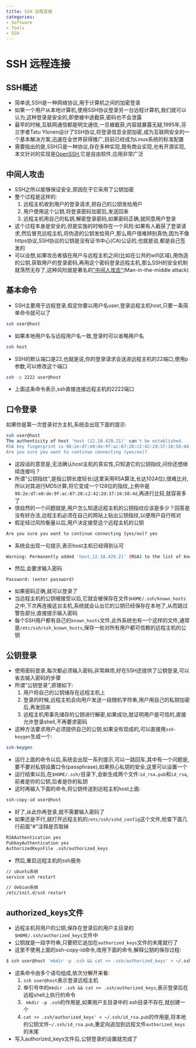 ```yaml
---
title: SSH 远程连接
categories:
- Software
- Tools
- SSH
---
```

# SSH 远程连接

## SSH概述

- 简单说,SSH是一种网络协议,用于计算机之间的加密登录
- 如果一个用户从本地计算机,使用SSH协议登录另一台远程计算机,我们就可以认为,这种登录是安全的,即使被中途截获,密码也不会泄露
- 最早的时候,互联网通信都是明文通信,一旦被截获,内容就暴露无疑,1995年,芬兰学者Tatu Ylonen设计了SSH协议,将登录信息全部加密,成为互联网安全的一个基本解决方案,迅速在全世界获得推广,目前已经成为Linux系统的标准配置
- 需要指出的是,SSH只是一种协议,存在多种实现,既有商业实现,也有开源实现,本文针对的实现是[OpenSSH](http://www.openssh.com/),它是自由软件,应用非常广泛

## 中间人攻击

- SSH之所以能够保证安全,原因在于它采用了公钥加密
- 整个过程是这样的:
    1. 远程主机收到用户的登录请求,把自己的公钥发给用户
    2. 用户使用这个公钥,将登录密码加密后,发送回来
    3. 远程主机用自己的私钥,解密登录密码,如果密码正确,就同意用户登录
- 这个过程本身是安全的,但是实施的时候存在一个风险:如果有人截获了登录请求,然后冒充远程主机,将伪造的公钥发给用户,那么用户很难辨别真伪,因为不像https协议,SSH协议的公钥是没有证书中心(CA)公证的,也就是说,都是自己签发的
- 可以设想,如果攻击者插在用户与远程主机之间(比如在公共的wifi区域),用伪造的公钥,获取用户的登录密码,再用这个密码登录远程主机,那么SSH的安全机制就荡然无存了,这种风险就是著名的["中间人攻击"](http://en.wikipedia.org/wiki/Man-in-the-middle_attack)(Man-in-the-middle attack)

## 基本命令

- SSH主要用于远程登录,假定你要以用户名user,登录远程主机host,只要一条简单命令就可以了

```bash
ssh user@host
```

- 如果本地用户名与远程用户名一致,登录时可以省略用户名

```bash
ssh host
```

- SSH的默认端口是22,也就是说,你的登录请求会送进远程主机的22端口,使用p参数,可以修改这个端口

```bash
ssh -p 2222 user@host
```

- 上面这条命令表示,ssh直接连接远程主机的2222端口

## 口令登录

如果你是第一次登录对方主机,系统会出现下面的提示:

```bash
ssh user@host
The authenticity of host 'host (12.18.429.21)' can't be established.
RSA key fingerprint is 98:2e:d7:e0:de:9f:ac:67:28:c2:42:2d:37:16:58:4d.
Are you sure you want to continue connecting (yes/no)?
```

- 这段话的意思是,无法确认host主机的真实性,只知道它的公钥指纹,问你还想继续连接吗？
- 所谓"公钥指纹",是指公钥长度较长(这里采用RSA算法,长达1024位),很难比对,所以对其进行MD5计算,将它变成一个128位的指纹,上例中是`98:2e:d7:e0:de:9f:ac:67:28:c2:42:2d:37:16:58:4d`,再进行比较,就容易多了
- 很自然的一个问题就是,用户怎么知道远程主机的公钥指纹应该是多少？回答是没有好办法,远程主机必须在自己的网站上贴出公钥指纹,以便用户自行核对
- 假定经过风险衡量以后,用户决定接受这个远程主机的公钥

```bash
Are you sure you want to continue connecting (yes/no)? yes
```

- 系统会出现一句提示,表示host主机已经得到认可

```bash
Warning: Permanently added 'host,12.18.429.21' (RSA) to the list of known hosts.
```

- 然后,会要求输入密码

```
Password: (enter password)
```

- 如果密码正确,就可以登录了
- 当远程主机的公钥被接受以后,它就会被保存在文件`$HOME/.ssh/known_hosts`之中,下次再连接这台主机,系统就会认出它的公钥已经保存在本地了,从而跳过警告部分,直接提示输入密码
- 每个SSH用户都有自己的`known_hosts`文件,此外系统也有一个这样的文件,通常是`/etc/ssh/ssh_known_hosts`,保存一些对所有用户都可信赖的远程主机的公钥

## 公钥登录

- 使用密码登录,每次都必须输入密码,非常麻烦,好在SSH还提供了公钥登录,可以省去输入密码的步骤
- 所谓"公钥登录",原理如下:
    1. 用户将自己的公钥储存在远程主机上
    2. 登录的时候,远程主机会向用户发送一段随机字符串,用户用自己的私钥加密后,再发回来
    3. 远程主机用事先储存的公钥进行解密,如果成功,就证明用户是可信的,直接允许登录shell,不再要求密码
- 这种方法要求用户必须提供自己的公钥,如果没有现成的,可以直接用`ssh-keygen`生成一个:

```bash
ssh-keygen
```

- 运行上面的命令以后,系统会出现一系列提示,可以一路回车,其中有一个问题是,要不要对私钥设置口令(passphrase),如果担心私钥的安全,这里可以设置一个
- 运行结束以后,在`$HOME/.ssh/`目录下,会新生成两个文件:`id_rsa.pub`和`id_rsa`,前者是你的公钥,后者是你的私钥
- 这时再输入下面的命令,将公钥传送到远程主机host上面:

```bash
ssh-copy-id user@host
```

- 好了,从此你再登录,就不需要输入密码了
- 如果还是不行,就打开远程主机的`/etc/ssh/sshd_config`这个文件,检查下面几行前面"#"注释是否取掉

```bash
RSAAuthentication yes
PubkeyAuthentication yes
AuthorizedKeysFile .ssh/authorized_keys
```

- 然后,重启远程主机的ssh服务

```bash
// ubuntu系统
service ssh restart

// debian系统
/etc/init.d/ssh restart
```

## authorized_keys文件

- 远程主机将用户的公钥,保存在登录后的用户主目录的`$HOME/.ssh/authorized_keys`文件中
- 公钥就是一段字符串,只要把它追加在`authorized_keys`文件的末尾就行了
- 这里不使用上面的ssh-copy-id命令,改用下面的命令,解释公钥的保存过程:

```bash
$ ssh user@host 'mkdir -p .ssh && cat >> .ssh/authorized_keys' < ~/.ssh/id_rsa.pub
```

- 这条命令由多个语句组成,依次分解开来看:
    1. `ssh user@host`表示登录远程主机
    2. 单引号中的`mkdir .ssh && cat >> .ssh/authorized_keys`,表示登录后在远程shell上执行的命令
    3. ` mkdir -p .ssh`的作用是,如果用户主目录中的.ssh目录不存在,就创建一个
    4. `cat >> .ssh/authorized_keys' < ~/.ssh/id_rsa.pub`的作用是,将本地的公钥文件`~/.ssh/id_rsa.pub`,重定向追加到远程文件`authorized_keys`的末尾
- 写入authorized_keys文件后,公钥登录的设置就完成了